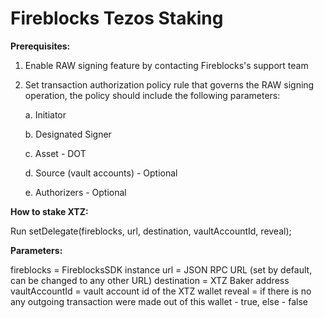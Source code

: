 # Fireblocks Tezos Staking

**Prerequisites:** 

1. Enable RAW signing feature by contacting Fireblocks's support team

2. Set transaction authorization policy rule that governs the RAW signing operation, the policy should include the following parameters:

    a. Initiator

    b. Designated Signer

    c. Asset - DOT

    d. Source (vault accounts) - Optional

    e. Authorizers - Optional

**How to stake XTZ:**

Run setDelegate(fireblocks, url, destination, vaultAccountId, reveal);

**Parameters:**

fireblocks = FireblocksSDK instance
url = JSON RPC URL (set by default, can be changed to any other URL)
destination = XTZ Baker address
vaultAccountId = vault account id of the XTZ wallet
reveal = if there is no any outgoing transaction were made out of this wallet - true, else - false
